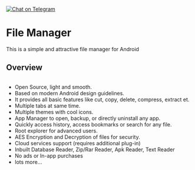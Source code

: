 [![Chat on Telegram](https://img.shields.io/badge/Telegram-2CA5E0?style=for-the-badge&logo=telegram&logoColor=white)](https://t.me/hojat72elect)

# File Manager

This is a simple and attractive file manager for Android

Overview
---

<div style="display:flex;">
    
- Open Source, light and smooth.
- Based on modern Android design guidelines.
- It provides all basic features like cut, copy, delete, compress, extract et.
- Multiple tabs at same time.
- Multiple themes with cool icons.
- App Manager to open, backup, or directly uninstall any app.
- Quickly access history, access bookmarks or search for any file.
- Root explorer for advanced users.
- AES Encryption and Decryption of files for security.
- Cloud services support (requires additional plug-in)
- Inbuilt Database Reader, Zip/Rar Reader, Apk Reader, Text Reader
- No ads or In-app purchases
- lots more...

</div>

